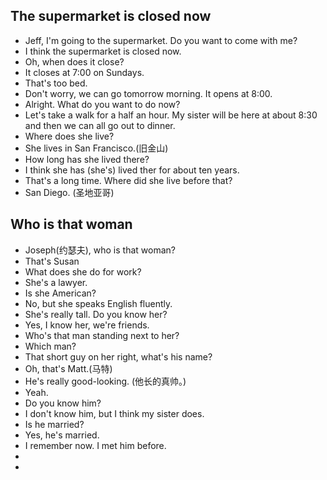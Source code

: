 ## The supermarket is closed now
- Jeff, I'm going to the supermarket. Do you want to come with me?
- I think the supermarket is closed now.
- Oh, when does it close?
- It closes at 7:00 on Sundays.
- That's too bed.
- Don't worry, we can go tomorrow morning. It opens at 8:00.
- Alright. What do you want to do now?
- Let's take a walk for a half an hour. My sister will be here at about 8:30 and then we can all go out to dinner. 
- Where does she live?
- She lives in San Francisco.(旧金山)
- How long has she lived there?
- I think she has (she's) lived ther for about ten years.
- That's a long time. Where did she live before that?
- San Diego. (圣地亚哥)
## Who is that woman
- Joseph(约瑟夫), who is that woman?
- That's Susan
- What does she do for work?
- She's a lawyer.
- Is she American?
- No, but she speaks English fluently.
- She's really tall. Do you know her?
- Yes, I know her, we're friends.
- Who's that man standing next to her?
- Which man?
- That short guy on her right, what's his name?
- Oh, that's Matt.(马特)
- He's really good-looking. (他长的真帅。)
- Yeah.
- Do you know him?
- I don't know him, but I think my sister does.
- Is he married?
- Yes, he's married.
- I remember now. I met him before.
- 
- 





